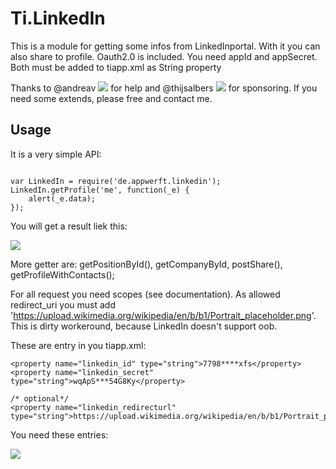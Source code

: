 Ti.LinkedIn
===========

This is a module for getting some infos from LinkedInportal. With it you can also share to profile.
Oauth2.0 is included. You need appId and appSecret. Both must be added to tiapp.xml as String property

Thanks to @andreav ![](https://ti-slack.slack.com/team/andreav) for help and @thijsalbers ![](https://ti-slack.slack.com/team/thijsalbers) for sponsoring. If you need some extends, please free and contact me.

Usage
-----

It is a very simple API:

~~~

var LinkedIn = require('de.appwerft.linkedin');
LinkedIn.getProfile('me', function(_e) {
    alert(_e.data);
});
~~~

You will get a result liek this: 


![](https://raw.githubusercontent.com/AppWerft/Ti.LinkedIn/master/documentation/res.png)

More getter are: getPositionById(), getCompanyById, postShare(), getProfileWithContacts();

For all request you need scopes (see documentation). As allowed redirect_uri you must add  'https://upload.wikimedia.org/wikipedia/en/b/b1/Portrait_placeholder.png'. This is dirty workeround, because LinkedIn doesn't support oob.

These are entry in you tiapp.xml:

~~~
<property name="linkedin_id" type="string">7798****xfs</property>
<property name="linkedin_secret" type="string">wqApS***54G8Ky</property>

/* optional*/
<property name="linkedin_redirecturl" type="string">https://upload.wikimedia.org/wikipedia/en/b/b1/Portrait_placeholder.png</property>

~~~

You need these entries:

![](https://raw.githubusercontent.com/AppWerft/Ti.LinkedIn/master/documentation/screen.png)
